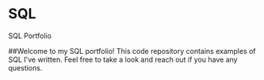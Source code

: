 # SQL
SQL Portfolio

##Welcome to my SQL portfolio! This code repository contains examples of SQL I've written. Feel free to take a look and reach out if you have any questions.
